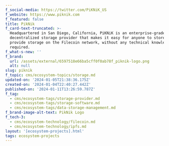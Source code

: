 ```yaml
---
f_social-media: https://twitter.com/PiKNiK_US
f_website: https://www.piknik.com
f_featured: false
title: PikNik
f_card-text-truncated: >-
  Headquartered in San Diego, California, PiKNiK is an enterprise-grade
  decentralized storage provider that makes it easy for anyone to store and
  provide storage on the Filecoin network, without any technical knowledge
  required.
f_what-s-new: ''
f_brand:
  url: /assets/external/6597518e66ba5cff0f0ab78f_piknik-logo.png
  alt: null
slug: piknik
f_topic: cms/ecosystem-topics/storage.md
updated-on: '2024-01-05T21:38:36.175Z'
created-on: '2024-01-04T22:40:27.442Z'
published-on: '2024-01-11T13:26:59.787Z'
f_tag:
  - cms/ecosystem-tags/storage-provider.md
  - cms/ecosystem-tags/storage-software.md
  - cms/ecosystem-tags/data-storage-management.md
f_brand-image-alt-text: PikNik Logo
f_tech-3:
  - cms/ecosystem-technology/filecoin.md
  - cms/ecosystem-technology/ipfs.md
layout: '[ecosystem-projects].html'
tags: ecosystem-projects
---
```



